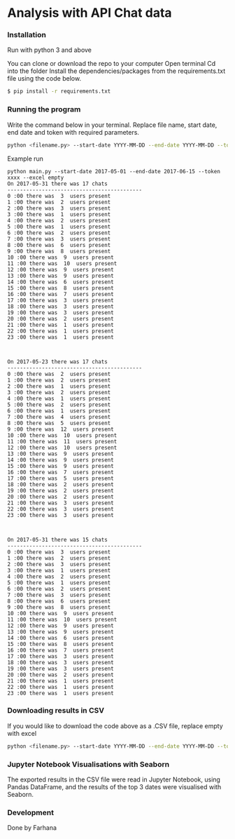 # Analysis with API Chat data

### Installation

Run with python 3 and above 

You can clone or download the repo to your computer
Open terminal
Cd into the folder
Install the dependencies/packages from the requirements.txt file using the code below.

```sh
$ pip install -r requirements.txt
```
### Running the program
Write the command below in your terminal. Replace file name, start date, end date and token with required parameters.

```sh
python <filename.py> --start-date YYYY-MM-DD --end-date YYYY-MM-DD --token xxxx --excel empty
```
Example run

```
python main.py --start-date 2017-05-01 --end-date 2017-06-15 --token xxxx --excel empty
On 2017-05-31 there was 17 chats
-------------------------------------------
0 :00 there was  3  users present
1 :00 there was  2  users present
2 :00 there was  3  users present
3 :00 there was  1  users present
4 :00 there was  2  users present
5 :00 there was  1  users present
6 :00 there was  2  users present
7 :00 there was  3  users present
8 :00 there was  6  users present
9 :00 there was  8  users present
10 :00 there was  9  users present
11 :00 there was  10  users present
12 :00 there was  9  users present
13 :00 there was  9  users present
14 :00 there was  6  users present
15 :00 there was  8  users present
16 :00 there was  7  users present
17 :00 there was  3  users present
18 :00 there was  3  users present
19 :00 there was  3  users present
20 :00 there was  2  users present
21 :00 there was  1  users present
22 :00 there was  1  users present
23 :00 there was  1  users present



On 2017-05-23 there was 17 chats
-------------------------------------------
0 :00 there was  2  users present
1 :00 there was  2  users present
2 :00 there was  1  users present
3 :00 there was  2  users present
4 :00 there was  1  users present
5 :00 there was  2  users present
6 :00 there was  1  users present
7 :00 there was  4  users present
8 :00 there was  5  users present
9 :00 there was  12  users present
10 :00 there was  10  users present
11 :00 there was  11  users present
12 :00 there was  10  users present
13 :00 there was  9  users present
14 :00 there was  9  users present
15 :00 there was  9  users present
16 :00 there was  7  users present
17 :00 there was  5  users present
18 :00 there was  2  users present
19 :00 there was  2  users present
20 :00 there was  2  users present
21 :00 there was  3  users present
22 :00 there was  3  users present
23 :00 there was  3  users present



On 2017-05-31 there was 15 chats
-------------------------------------------
0 :00 there was  3  users present
1 :00 there was  2  users present
2 :00 there was  3  users present
3 :00 there was  1  users present
4 :00 there was  2  users present
5 :00 there was  1  users present
6 :00 there was  2  users present
7 :00 there was  3  users present
8 :00 there was  6  users present
9 :00 there was  8  users present
10 :00 there was  9  users present
11 :00 there was  10  users present
12 :00 there was  9  users present
13 :00 there was  9  users present
14 :00 there was  6  users present
15 :00 there was  8  users present
16 :00 there was  7  users present
17 :00 there was  3  users present
18 :00 there was  3  users present
19 :00 there was  3  users present
20 :00 there was  2  users present
21 :00 there was  1  users present
22 :00 there was  1  users present
23 :00 there was  1  users present

```
### Downloading results in CSV

If you would like to download the code above as a .CSV file, replace empty with excel
```sh
python <filename.py> --start-date YYYY-MM-DD --end-date YYYY-MM-DD --token xxxx --excel excel
```

### Jupyter Notebook Visualisations with Seaborn

The  exported results in the CSV file were read in Jupyter Notebook, using Pandas DataFrame, and the results of the top 3 dates were visualised with Seaborn.

### Development
Done by Farhana
